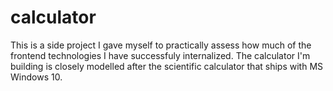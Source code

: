 # calculator

This is a side project I gave myself to practically assess how much of the frontend technologies I have successfuly internalized. 
The calculator I'm building is closely modelled after the scientific calculator that ships with MS Windows 10.
